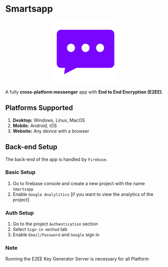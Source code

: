 # Smartsapp

<div align="center">
    <img src="./readme_img/logo.svg" style="width: 200px" />
</div>

A fully **cross-platform messenger** app with **End to End Encryption (E2EE)**.

## Platforms Supported

1. **Desktop:** Windows, Linux, MacOS
2. **Mobile:** Android, iOS
3. **Website:** Any device with a browser

## Back-end Setup

The back-end of the app is handled by `Firebase`.

### Basic Setup

1. Go to firebase console and create a new project with the name `Smartsapp`
2. Enable `Google Analylitics` [if you want to view the analytics of the project]

### Auth Setup

1. Go to the project `Authentication` section
2. Select `Sign-in method` tab
3. Enable `Email/Password` and `Google` sign in

### Note

Running the E2EE Key Generator Server is necessary for all Platform
